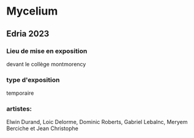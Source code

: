 # Mycelium

## Edria 2023

### Lieu de mise en exposition
devant le collège montmorency

### type d'exposition
temporaire

### artistes:
Elwin Durand, Loic Delorme, Dominic Roberts, Gabriel Lebalnc, Meryem Berciche et Jean Christophe
